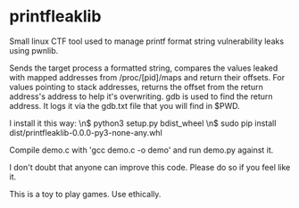 # printfleaklib
Small linux CTF tool used to manage printf format string vulnerability leaks using pwnlib.

Sends the target process a formatted string, compares the values leaked with mapped addresses from /proc/[pid]/maps and return their offsets.
For values pointing to stack addresses, returns the offset from the return address's address to help it's overwriting.
gdb is used to find the return address. It logs it via the gdb.txt file that you will find in $PWD.

I install it this way:
\n$ python3 setup.py bdist_wheel
\n$ sudo pip install dist/printfleaklib-0.0.0-py3-none-any.whl

Compile demo.c with 'gcc demo.c -o demo' and run demo.py against it.

I don't doubt that anyone can improve this code. Please do so if you feel like it.

This is a toy to play games. Use ethically.
